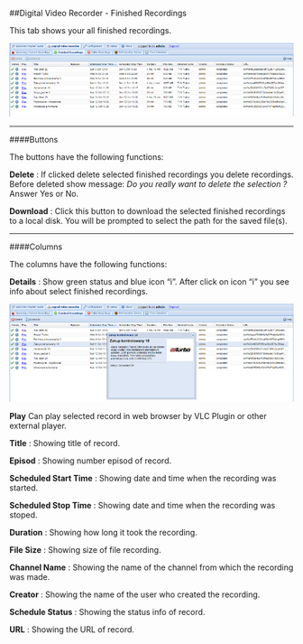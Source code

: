 ##Digital Video Recorder - Finished Recordings

This tab shows your all finished recordings.

!['Finished Recordings' Tab](docresources/finishedrecordings1.png)

---

####Buttons

The buttons have the following functions:

**Delete**
: If clicked delete selected finished recordings you delete recordings.
Before deleted show message: _Do you really want to delete the selection
?_ Answer Yes or No.

**Download**
: Click this button to download the selected finished recordings to a
local disk. You will be prompted to select the path for the saved
file(s).

---

####Columns

The columns have the following functions:

**Details**
: Show green status and blue icon “i”. After click on icon “i” you see
info about select finished recordings.

![Finished Recording Detail](docresources/finishedrecordings2.png)

**Play**
Can play selected record in web browser by VLC Plugin or other external
player.

**Title**
: Showing title of record.

**Episod**
: Showing number episod of record.

**Scheduled Start Time**
: Showing date and time when the recording was started.

**Scheduled Stop Time**
: Showing date and time when the recording was stoped.

**Duration**
: Showing how long it took the recording.

**File Size**
: Showing size of file recording.

**Channel Name**
: Showing the name of the channel from which the recording was made.

**Creator**
: Showing the name of the user who created the recording.

**Schedule Status**
: Showing the status info of record.

**URL**
: Showing the URL of record.
